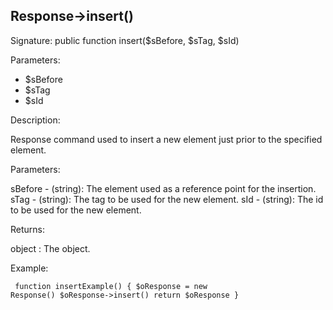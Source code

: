 ## Response->insert()

Signature: public function insert($sBefore, $sTag, $sId)

Parameters:

* $sBefore
* $sTag
* $sId

Description:

Response command used to insert a new element just prior to the specified
element.

Parameters:

sBefore - (string):  The element used as a reference point for the
insertion.
sTag - (string):  The tag to be used for the new element.
sId - (string):  The id to be used for the new element.

Returns:

object : The <Response> object.

Example:
<code><pre>
function insertExample()
{
    $oResponse = new Response()
    $oResponse->insert()
    return $oResponse
}
</pre></code>